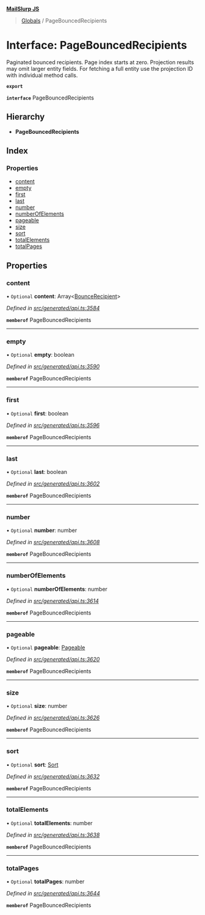 **[MailSlurp JS](../README.md)**

> [Globals](../README.md) / PageBouncedRecipients

# Interface: PageBouncedRecipients

Paginated bounced recipients. Page index starts at zero. Projection results may omit larger entity fields. For fetching a full entity use the projection ID with individual method calls.

**`export`** 

**`interface`** PageBouncedRecipients

## Hierarchy

* **PageBouncedRecipients**

## Index

### Properties

* [content](pagebouncedrecipients.md#content)
* [empty](pagebouncedrecipients.md#empty)
* [first](pagebouncedrecipients.md#first)
* [last](pagebouncedrecipients.md#last)
* [number](pagebouncedrecipients.md#number)
* [numberOfElements](pagebouncedrecipients.md#numberofelements)
* [pageable](pagebouncedrecipients.md#pageable)
* [size](pagebouncedrecipients.md#size)
* [sort](pagebouncedrecipients.md#sort)
* [totalElements](pagebouncedrecipients.md#totalelements)
* [totalPages](pagebouncedrecipients.md#totalpages)

## Properties

### content

• `Optional` **content**: Array\<[BounceRecipient](bouncerecipient.md)>

*Defined in [src/generated/api.ts:3584](https://github.com/mailslurp/mailslurp-client/blob/98c6efc/src/generated/api.ts#L3584)*

**`memberof`** PageBouncedRecipients

___

### empty

• `Optional` **empty**: boolean

*Defined in [src/generated/api.ts:3590](https://github.com/mailslurp/mailslurp-client/blob/98c6efc/src/generated/api.ts#L3590)*

**`memberof`** PageBouncedRecipients

___

### first

• `Optional` **first**: boolean

*Defined in [src/generated/api.ts:3596](https://github.com/mailslurp/mailslurp-client/blob/98c6efc/src/generated/api.ts#L3596)*

**`memberof`** PageBouncedRecipients

___

### last

• `Optional` **last**: boolean

*Defined in [src/generated/api.ts:3602](https://github.com/mailslurp/mailslurp-client/blob/98c6efc/src/generated/api.ts#L3602)*

**`memberof`** PageBouncedRecipients

___

### number

• `Optional` **number**: number

*Defined in [src/generated/api.ts:3608](https://github.com/mailslurp/mailslurp-client/blob/98c6efc/src/generated/api.ts#L3608)*

**`memberof`** PageBouncedRecipients

___

### numberOfElements

• `Optional` **numberOfElements**: number

*Defined in [src/generated/api.ts:3614](https://github.com/mailslurp/mailslurp-client/blob/98c6efc/src/generated/api.ts#L3614)*

**`memberof`** PageBouncedRecipients

___

### pageable

• `Optional` **pageable**: [Pageable](pageable.md)

*Defined in [src/generated/api.ts:3620](https://github.com/mailslurp/mailslurp-client/blob/98c6efc/src/generated/api.ts#L3620)*

**`memberof`** PageBouncedRecipients

___

### size

• `Optional` **size**: number

*Defined in [src/generated/api.ts:3626](https://github.com/mailslurp/mailslurp-client/blob/98c6efc/src/generated/api.ts#L3626)*

**`memberof`** PageBouncedRecipients

___

### sort

• `Optional` **sort**: [Sort](sort.md)

*Defined in [src/generated/api.ts:3632](https://github.com/mailslurp/mailslurp-client/blob/98c6efc/src/generated/api.ts#L3632)*

**`memberof`** PageBouncedRecipients

___

### totalElements

• `Optional` **totalElements**: number

*Defined in [src/generated/api.ts:3638](https://github.com/mailslurp/mailslurp-client/blob/98c6efc/src/generated/api.ts#L3638)*

**`memberof`** PageBouncedRecipients

___

### totalPages

• `Optional` **totalPages**: number

*Defined in [src/generated/api.ts:3644](https://github.com/mailslurp/mailslurp-client/blob/98c6efc/src/generated/api.ts#L3644)*

**`memberof`** PageBouncedRecipients
